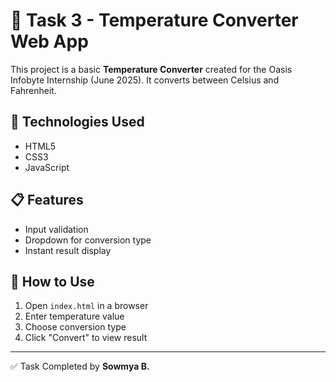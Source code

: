 # 🌟 Task 3 - Temperature Converter Web App

This project is a basic **Temperature Converter** created for the Oasis Infobyte Internship (June 2025). It converts between Celsius and Fahrenheit.

## 🔧 Technologies Used
- HTML5
- CSS3
- JavaScript

## 📋 Features
- Input validation
- Dropdown for conversion type
- Instant result display

## 📂 How to Use
1. Open `index.html` in a browser
2. Enter temperature value
3. Choose conversion type
4. Click "Convert" to view result

---

✅ Task Completed by **Sowmya B.**
